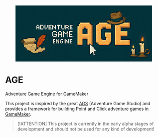 <p style="text-align: center;">
  <img src="https://raw.githubusercontent.com/TheGitMagician/AGE/master/options/main/template_image.png" alt="AGE Logo" style="max-width: 100%;">
</p>

# AGE
 Adventure Game Engine for GameMaker

This project is inspired by the great [AGS](https://www.adventuregamestudio.co.uk/) (Adventure Game Studio) and provides a framework for building Point and Click adventure games in [GameMaker](https://gamemaker.io/).

> [!ATTENTION]
>This project is currently in the early alpha stages of development and should not be used for any kind of development!
